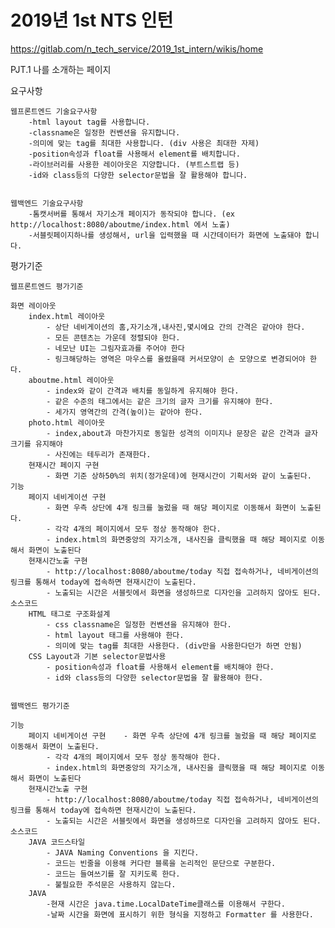 2019년 1st NTS 인턴
======================

https://gitlab.com/n_tech_service/2019_1st_intern/wikis/home

PJT.1 나를 소개하는 페이지

요구사항

	웹프론트엔드 기술요구사항
		-html layout tag를 사용합니다.
		-classname은 일정한 컨벤션을 유지합니다.
		-의미에 맞는 tag를 최대한 사용합니다. (div 사용은 최대한 자제)
		-position속성과 float를 사용해서 element를 배치합니다.
		-라이브러리를 사용한 레이아웃은 지양합니다. (부트스트랩 등)
		-id와 class등의 다양한 selector문법을 잘 활용해야 합니다.
	 
	
	웹백엔드 기술요구사항
		-톰캣서버를 통해서 자기소개 페이지가 동작되야 합니다. (ex http://localhost:8080/aboutme/index.html 에서 노출)
		-서블릿페이지하나를 생성해서, url을 입력했을 때 시간데이터가 화면에 노출돼야 합니다.

	
평가기준

	웹프론트엔드 평가기준
	
	화면 레이아웃
		index.html 레이아웃	
			- 상단 네비게이션의 홈,자기소개,내사진,몇시에요 간의 간격은 같아야 한다.
			- 모든 콘텐츠는 가운데 정렬되야 한다.
			- 네모난 UI는 그림자효과를 주어야 한다
			- 링크해당하는 영역은 마우스를 올렸을때 커서모양이 손 모양으로 변경되어야 한다.
		aboutme.html 레이아웃	
			- index와 같이 간격과 배치를 동일하게 유지해야 한다.
			- 같은 수준의 태그에서는 같은 크기의 글자 크기를 유지해야 한다.
			- 세가지 영역간의 간격(높이)는 같아야 한다. 
		photo.html 레이아웃	
			- index,about과 마찬가지로 동일한 성격의 이미지나 문장은 같은 간격과 글자 크기를 유지해야 
			- 사진에는 테두리가 존재한다.
		현재시간 페이지 구현	
			- 화면 기준 상하50%의 위치(정가운데)에 현재시간이 기획서와 같이 노출된다.
	기능
		페이지 네비게이션 구현	
			- 화면 우측 상단에 4개 링크를 눌렀을 때 해당 페이지로 이동해서 화면이 노출된다.
			- 각각 4개의 페이지에서 모두 정상 동작해야 한다.
			- index.html의 화면중앙의 자기소개, 내사진을 클릭했을 때 해당 페이지로 이동해서 화면이 노출된다
		현재시간노출 구현	
			- http://localhost:8080/aboutme/today 직접 접속하거나, 네비게이션의 링크를 통해서 today에 접속하면 현재시간이 노출된다. 
			- 노출되는 시간은 서블릿에서 화면을 생성하므로 디자인을 고려하지 않아도 된다.
	소스코드
		HTML 태그로 구조화설계	
			- css classname은 일정한 컨벤션을 유지해야 한다.
			- html layout 태그를 사용해야 한다.
			- 의미에 맞는 tag를 최대한 사용한다. (div만을 사용한다던가 하면 안됨)
		CSS Layout과 기본 selector문법사용	
			- position속성과 float를 사용해서 element를 배치해야 한다. 
			- id와 class등의 다양한 selector문법을 잘 활용해야 한다.

	
	웹백엔드 평가기준
	
	기능
		페이지 네비게이션 구현	- 화면 우측 상단에 4개 링크를 눌렀을 때 해당 페이지로 이동해서 화면이 노출된다.
			- 각각 4개의 페이지에서 모두 정상 동작해야 한다.
			- index.html의 화면중앙의 자기소개, 내사진을 클릭했을 때 해당 페이지로 이동해서 화면이 노출된다
		현재시간노출 구현	
			- http://localhost:8080/aboutme/today 직접 접속하거나, 네비게이션의 링크를 통해서 today에 접속하면 현재시간이 노출된다. 
			- 노출되는 시간은 서블릿에서 화면을 생성하므로 디자인을 고려하지 않아도 된다.
	소스코드
		JAVA 코드스타일
			- JAVA Naming Conventions 을 지킨다. 
			- 코드는 빈줄을 이용해 커다란 블록을 논리적인 문단으로 구분한다.
			- 코드는 들여쓰기를 잘 지키도록 한다.
			- 불필요한 주석문은 사용하지 않는다.
		JAVA	
			-현재 시간은 java.time.LocalDateTime클래스를 이용해서 구한다. 
			-날짜 시간을 화면에 표시하기 위한 형식을 지정하고 Formatter 를 사용한다.	